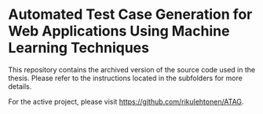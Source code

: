 # Automated Test Case Generation for Web Applications Using Machine Learning Techniques

This repository contains the archived version of the source code used in the thesis. Please refer to the instructions located in the subfolders for more details.

For the active project, please visit https://github.com/rikulehtonen/ATAG.
